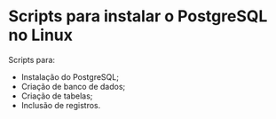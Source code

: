 # Scripts para instalar o PostgreSQL no Linux
Scripts para:
- Instalação do PostgreSQL;
- Criação de banco de dados;
- Criação de tabelas;
- Inclusão de registros.
